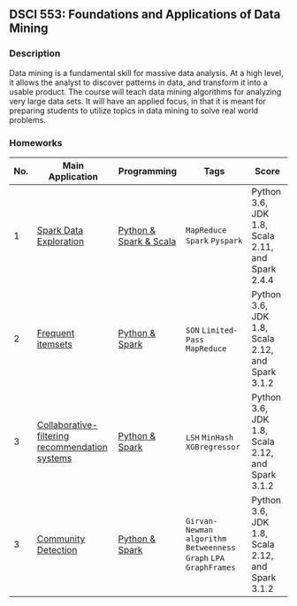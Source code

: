 ## DSCI 553: Foundations and Applications of Data Mining
### Description
Data mining is a fundamental skill for massive data analysis. At a high level, it allows the analyst
to discover patterns in data, and transform it into a usable product. The course will teach data
mining algorithms for analyzing very large data sets. It will have an applied focus, in that it is
meant for preparing students to utilize topics in data mining to solve real world problems.

### Homeworks
|No.|    Main Application    |Programming|Tags|Score|
|---|------------------------|-----------|----|-----|
|1|[Spark Data Exploration](https://github.com/MingLyu-byte/DSCI553-Foundations-and-Applications-of-Data-Mining/blob/master/HW1/DSCI553HW1.pdf)|[Python & Spark & Scala](https://github.com/MingLyu-byte/DSCI553-Foundations-and-Applications-of-Data-Mining/tree/master/HW1) |`MapReduce` `Spark` `Pyspark`|Python 3.6, JDK 1.8, Scala 2.11, and Spark 2.4.4|
|2|[Frequent itemsets](https://github.com/MingLyu-byte/DSCI553-Foundations-and-Applications-of-Data-Mining/blob/master/HW2/DSCI553HW2.pdf)|[Python & Spark](https://github.com/MingLyu-byte/DSCI553-Foundations-and-Applications-of-Data-Mining/tree/master/HW2)| `SON` `Limited-Pass` `MapReduce`|Python 3.6, JDK 1.8, Scala 2.12, and Spark 3.1.2|
|3|[Collaborative-filtering recommendation systems](https://github.com/MingLyu-byte/DSCI553-Foundations-and-Applications-of-Data-Mining/blob/master/HW3/DSCI553HW3.pdf)|[Python & Spark](https://github.com/MingLyu-byte/DSCI553-Foundations-and-Applications-of-Data-Mining/tree/master/HW3)| `LSH` `MinHash` `XGBregressor`|Python 3.6, JDK 1.8, Scala 2.12, and Spark 3.1.2|
|3|[Community Detection](https://github.com/MingLyu-byte/DSCI553-Foundations-and-Applications-of-Data-Mining/blob/master/HW4/DSCI553HW4.pdf)|[Python & Spark](https://github.com/MingLyu-byte/DSCI553-Foundations-and-Applications-of-Data-Mining/tree/master/HW4)| `Girvan-Newman algorithm` `Betweenness` `Graph` `LPA` `GraphFrames`|Python 3.6, JDK 1.8, Scala 2.12, and Spark 3.1.2|
